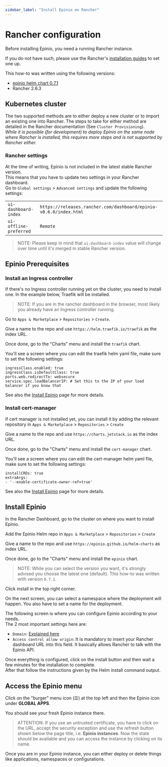 ```yaml
---
sidebar_label: "Install Epinio on Rancher"
---
```


# Rancher configuration

Before installing Epinio, you need a running Rancher instance.

If you do not have such, please use the Rancher's [installation guides](https://rancher.com/docs) to set one up.

This how-to was written using the following versions:
* [epinio helm chart 0.7.1](https://github.com/epinio/helm-charts/releases/tag/epinio-0.7.1)
* Rancher 2.6.3

## Kubernetes cluster

The two supported methods are to either deploy a new cluster or to import an existing one into Rancher. The steps to take for either method are detailed in the Rancher documentation (See `Cluster Provisioning`).<br />
*While it is possible (for development) to deploy Epinio on the same node where Rancher is installed, this requires more steps and is not supported by Rancher either.*

### Rancher settings

At the time of writing, Epinio is not included in the latest stable Rancher version.<br />
This means that you have to update two settings in your Rancher dashboard.<br />
Go to `Global settings` > `Advanced settings`  and update the following settings:<br />

| | |
|--|--|
| `ui-dashboard-index`  | `https://releases.rancher.com/dashboard/epinio-v0.6.0/index.html` |
| `ui-offline-preferred`  | `Remote` |

> NOTE: Please keep in mind that `ui-dashboard-index` value will change over time until it's merged in stable Rancher version.

## Epinio Prerequisites

### Install an Ingress controller

If there's no Ingress controller running yet on the cluster, you need to install one. In the example below, Traefik will be installed.

> NOTE: If you are in the rancher dashboard in the browser, most likely you already have an Ingress controller
> running.

Go to `Apps & Marketplace` >  `Repositories` > `Create`.

Give a name to the repo and use `https://helm.traefik.io/traefik` as the index URL.

Once done, go to the "Charts" menu and install the `traefik` chart.

You'll see a screen where you can edit the traefik helm yaml file, make sure to set the following settings:

```
ingressClass.enabled: true
ingressClass.isDefaultClass: true
ports.web.redirectTo: websecure
service.spec.loadBalancerIP: # Set this to the IP of your load balancer if you know that
```

See also the [Install Epinio](../installation/installation.html#ingress-controller) page for more details.

### Install cert-manager

If cert manager is not installed yet, you can install it by adding the relevant repository
in `Apps & Marketplace` >  `Repositories` > `Create`

Give a name to the repo and use `https://charts.jetstack.io` as the index URL.

Once done, go to the "Charts" menu and install the `cert-manager` chart.

You'll see a screen where you can edit the cert-manager helm yaml file, make sure to set the following settings:

```
installCRDs: true
extraArgs:
- '--enable-certificate-owner-ref=true'
```

See also the [Install Epinio](../installation/installation.html#cert-manager) page for more details.

## Install Epinio

In the Rancher Dashboard, go to the cluster on where you want to install Epinio.

Add the Epinio Helm repo in `Apps & Marketplace` >  `Repositories` > `Create`

Give a name to the repo and use `https://epinio.github.io/helm-charts` as index URL.

Once done, go to the "Charts" menu and install the `epinio` chart.

> NOTE: While you can select the version you want, it's strongly advised you choose the latest one (default). This how-to was written with version `0.7.1`. 

Click install in the top right corner.

On the next screen, you can select a namespace where the deployment will happen. You also have to set a name for the deployment.

The following screen is where you can configure Epinio according to your needs.<br />
The 2 most important settings here are:
- `Domain`: [Explained here](../installation/dns_setup.md)
- `Access control allow origin`:  It is mandatory to insert your Rancher dashboard URL into this field. It basically allows Rancher to talk with the Epinio API.

Once everything is configured, click on the install button and then wait a few minutes for the installation to complete.<br />
After that follow the instructions given by the Helm install command output.

## Access the Epinio menu

Click on the "burger" menu icon (☰) at the top left and then the Epinio icon under **GLOBAL APPS**.

You should see your fresh Epinio instance there.

> ATTENTION: If you use an untrusted certificate, you have to click on the URL, accept the security exception and use the refresh button shown below the page title, i.e. __Epinio instances__.
Now the state should be available and you can access the instance by clicking on its name.

Once you are in your Epinio instance, you can either deploy or delete things like applications, namespaces or configurations.
